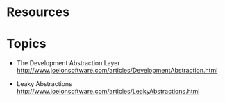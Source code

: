 # Resources

# Topics

- The Development Abstraction Layer  
http://www.joelonsoftware.com/articles/DevelopmentAbstraction.html

- Leaky Abstractions  
http://www.joelonsoftware.com/articles/LeakyAbstractions.html
